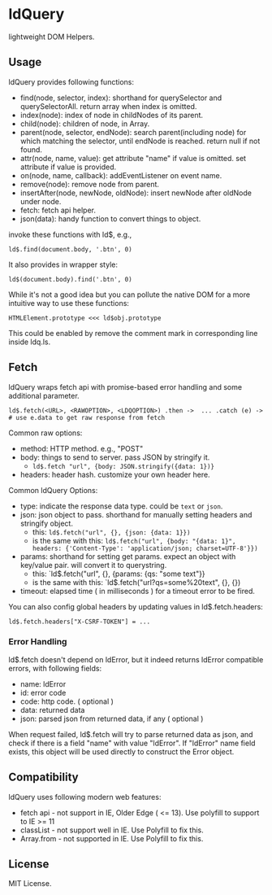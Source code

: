 # ldQuery

lightweight DOM Helpers.

## Usage

ldQuery provides following functions:

 * find(node, selector, index):
   shorthand for querySelector and querySelectorAll. return array when index is omitted.
 * index(node): index of node in childNodes of its parent.
 * child(node): children of node, in Array.
 * parent(node, selector, endNode):
   search parent(including node) for which matching the selector, until endNode is reached. return null if not found.
 * attr(node, name, value): get attribute "name" if value is omitted. set attribute if value is provided.
 * on(node, name, callback): addEventListener on event name.
 * remove(node): remove node from parent.
 * insertAfter(node, newNode, oldNode): insert newNode after oldNode under node.
 * fetch: fetch api helper. 
 * json(data): handy function to convert things to object.

invoke these functions with ld$, e.g., 

`
    ld$.find(document.body, '.btn', 0) 
`


It also provides in wrapper style:

`
    ld$(document.body).find('.btn', 0)
`


While it's not a good idea but you can pollute the native DOM for a more intuitive way to use these functions:

`
    HTMLElement.prototype <<< ld$obj.prototype
`

This could be enabled by remove the comment mark in corresponding line inside ldq.ls.



## Fetch

ldQuery wraps fetch api with promise-based error handling and some additional parameter.

`
    ld$.fetch(<URL>, <RAWOPTION>, <LDQOPTION>)
      .then ->  ...
      .catch (e) -> # use e.data to get raw response from fetch
`

Common raw options:

 * method: HTTP method. e.g., "POST"
 * body: things to send to server. pass JSON by stringify it.
   - `ld$.fetch "url", {body: JSON.stringify({data: 1})}`
 * headers: header hash. customize your own header here.

Common ldQuery Options:

 * type: indicate the response data type. could be `text` or `json`.
 * json: json object to pass. shorthand for manually setting headers and stringify object.
   - this:
     `ld$.fetch("url", {}, {json: {data: 1}})`
   - is the same with this:
     `ld$.fetch("url", {body: "{data: 1}", headers: {'Content-Type': 'application/json; charset=UTF-8'}})`
 * params: shorthand for setting get params. expect an object with key/value pair. will convert it to querystring.
   - this:
     `ld$.fetch("url", {}, {params: {qs: "some text"}}
   - is the same with this:
     `ld$.fetch("url?qs=some%20text", {}, {})
 * timeout: elapsed time ( in milliseconds ) for a timeout error to be fired.


You can also config global headers by updating values in ld$.fetch.headers:

`
    ld$.fetch.headers["X-CSRF-TOKEN"] = ...
`

### Error Handling

ld$.fetch doesn't depend on ldError, but it indeed returns ldError compatible errors, with following fields:

 * name: ldError
 * id: error code
 * code: http code. ( optional )
 * data: returned data
 * json: parsed json from returned data, if any ( optional )

When request failed, ld$.fetch will try to parse returned data as json, and check if there is a field "name" with value "ldError". If "ldError" name field exists, this object will be used directly to construct the Error object.


## Compatibility

ldQuery uses following modern web features:

 * fetch api - not support in IE, Older Edge ( <= 13). Use polyfill to support to IE >= 11
 * classList - not support well in IE. Use Polyfill to fix this.
 * Array.from - not supported in IE. Use Polyfill to fix this.


## License

MIT License.

